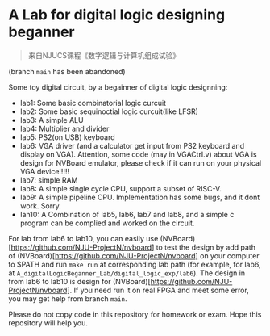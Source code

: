 # A Lab for digital logic designing beganner

> 来自NJUCS课程《数字逻辑与计算机组成试验》

(branch `main` has been abandoned)

Some toy digital circuit, by a begainner of digital logic designning:
- lab1: Some basic combinatorial logic curcuit
- lab2: Some basic sequinoctial logic curcuit(like LFSR)
- lab3: A simple ALU
- lab4: Multiplier and divider
- lab5: PS2(on USB) keyboard
- lab6: VGA driver (and a calculator get input from PS2 keyboard and display on VGA). Attention, some code (may in VGACtrl.v) about VGA is design for NVBoard emulator, please check if it can run on your physical VGA device!!!!!
- lab7: simple RAM
- lab8: A simple single cycle CPU, support a subset of RISC-V.
- lab9: A simple pipeline CPU. Implementation has some bugs, and it dont work. Sorry.
- lan10: A Combination of lab5, lab6, lab7 and lab8, and a simple c program can be complied and worked on the circuit.

For lab from lab6 to lab10, you can easily use (NVBoard)[https://github.com/NJU-ProjectN/nvboard] to test the design by add path of (NVBoard)[https://github.com/NJU-ProjectN/nvboard] on your computer to $PATH and run `make run` at corresponding lab path (for example, for lab6, at `A_digitalLogicBeganner_Lab/digital_logic_exp/lab6`).
The design in from lab6 to lab10 is design for (NVBoard)[https://github.com/NJU-ProjectN/nvboard]. If you need run it on real FPGA and meet some error, you may get help from branch `main`.

Please do not copy code in this repository for homework or exam. Hope this repository will help you.
